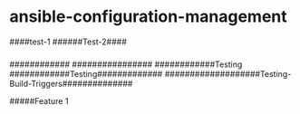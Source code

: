 # ansible-configuration-management

####test-1
######Test-2####
#####
############
################
############Testing
############Testing#############
###################Testing-Build-Triggers##############


#####Feature 1



